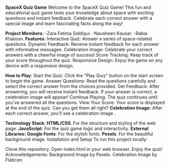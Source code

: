 **SpaceX Quiz Game**
Welcome to the SpaceX Quiz Game! This fun and educational quiz game tests your knowledge about space with exciting questions and instant feedback. Celebrate each correct answer with a special image and learn fascinating facts along the way!

**Project Members**:
-Zara Fatima Siddiqui.
-Nausheen Kausar.
-Rabia Khatoon.
**Features**:
Interactive Quiz: Answer a series of space-related questions.
Dynamic Feedback: Receive instant feedback for each answer with informative messages.
Celebration Image: Celebrate your correct answers with a cheerful image of success!
Score Tracking: Keep track of your score throughout the quiz.
Responsive Design: Enjoy the game on any device with a responsive design.

**How to Play**:
Start the Quiz: Click the "Play Quiz" button on the start screen to begin the game.
Answer Questions: Read the questions carefully and select the correct answer from the choices provided.
Get Feedback: After answering, you will receive instant feedback. If your answer is correct, a celebration image will appear!
Continue Playing: The quiz continues until you’ve answered all the questions.
View Your Score: Your score is displayed at the end of the quiz. Can you get them all right?
**Celebration Image:**
After each correct answer, you’ll see a celebration image .


**Technology Stack**:
**HTML/CSS**: For the structure and styling of the web page.
**JavaScript**: For the quiz game logic and interactivity.
**External Libraries:**
**Google Fonts**: For the stylish fonts.
**Pexels**: For the beautiful background image.
Installation and Setup
To run this project locally:

Clone this repository.
Open index.html in your web browser.
Enjoy the quiz!
Acknowledgements:
Background Image by Pexels.
Celebration Image by Flaticon.
